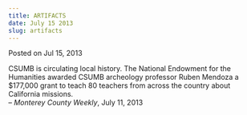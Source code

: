 ```yaml
---
title: ARTIFACTS
date: July 15 2013
slug: artifacts
---
```


 



<span class="date">Posted on Jul 15, 2013    </span>
<p>CSUMB is circulating local history. The National Endowment for
the Humanities awarded CSUMB archeology professor Ruben Mendoza a
$177,000 grant to teach 80 teachers from across the country about
California missions.<br>
&#x2013; <em>Monterey County Weekly</em>, July 11, 2013</br></p>





```

